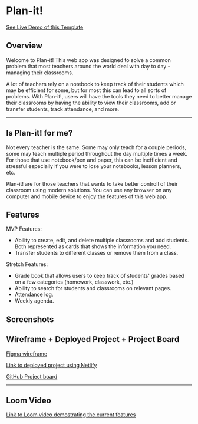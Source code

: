 # Plan-it!

[See Live Demo of this Template](https://drt-next-js-template-app-router.netlify.app/)

## Overview
Welcome to Plan-it! This web app was designed to solve a common problem that most teachers around the world deal with day to day - managing their classrooms. 

A lot of teachers rely on a notebook to keep track of their students which may be efficient for some, but for most this can lead to all sorts of problems. With Plan-it!, users will have the tools they need to better manage their classrooms by having the ability to view their classrooms, add or transfer students, track attendance, and more. 
___

## Is Plan-it! for me?

Not every teacher is the same. Some may only teach for a couple periods, some may teach multiple period throughout the day multiple times a week. For those that use notebook/pen and paper, this can be inefficient and stressful especially if you were to lose your notebooks, lesson planners, etc.

Plan-it! are for those teachers that wants to take better controll of their classroom using modern solutions. You can use any browser on any computer and mobile device to enjoy the features of this web app.


## Features

MVP Features:
- Ability to create, edit, and delete multiple classrooms and add students. Both represented as cards that  shows the information you need.
- Transfer students to different classes or remove them from a class.

Stretch Features:
- Grade book that allows users to keep track of students' grades based on a few categories (homework, classwork, etc.)
- Ability to search for students and classrooms on relevant pages.
- Attendance log.
- Weekly agenda.

## Screenshots


## Wireframe + Deployed Project + Project Board
[Figma wireframe](https://www.figma.com/design/nMCpiAB6KIoJ1qiKmg6lW4/plan-it!?node-id=844-27&t=6X6siHIfaxrDnEtB-1)

[Link to deployed project using Netlify](###)

[GitHub Project board](https://github.com/users/Gnashed/projects/5/views/1)

___

## Loom Video
[Link to Loom video demostrating the current features](https://www.loom.com/share/43ea78d813b94565997228a4888d998c?sid=0a8317fe-0db5-45ec-9d1c-150f9322a400)
